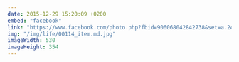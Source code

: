 ```yaml
---
date: 2015-12-29 15:20:09 +0200
embed: "facebook"
link: "https://www.facebook.com/photo.php?fbid=906068042842738&set=a.240168032766079.51975.100003186531392&type=3"
img: "/img/life/00114_item.md.jpg"
imageWidth: 530
imageHeight: 354
---
```

